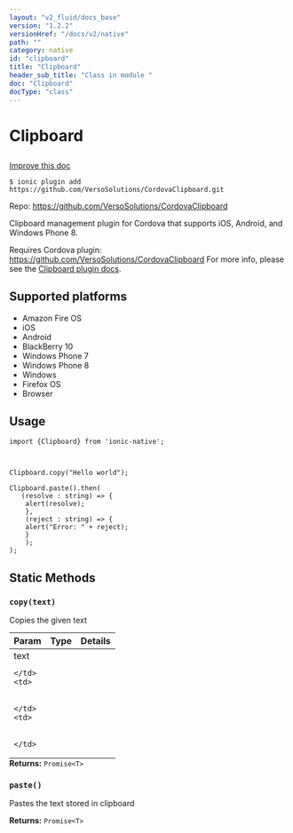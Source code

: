 ```yaml
---
layout: "v2_fluid/docs_base"
version: "1.2.2"
versionHref: "/docs/v2/native"
path: ""
category: native
id: "clipboard"
title: "Clipboard"
header_sub_title: "Class in module "
doc: "Clipboard"
docType: "class"
---
```









<h1 class="api-title">

  
  Clipboard
  

  

  

</h1>

<a class="improve-v2-docs" href='http://github.com/driftyco/ionic-native/edit/master//home/ubuntu/ionic-native/src/plugins/clipboard.ts#L0'>
  Improve this doc
</a>





<!-- decorators -->


<pre><code>$ ionic plugin add https://github.com/VersoSolutions/CordovaClipboard.git</code></pre>
<p>Repo:
  <a href="https://github.com/VersoSolutions/CordovaClipboard">
    https://github.com/VersoSolutions/CordovaClipboard
  </a>
</p>

<!-- description -->

<p>Clipboard management plugin for Cordova that supports iOS, Android, and Windows Phone 8.</p>
<p>Requires Cordova plugin: <a href="https://github.com/VersoSolutions/CordovaClipboard">https://github.com/VersoSolutions/CordovaClipboard</a>
For more info, please see the <a href="https://github.com/VersoSolutions/CordovaClipboard.git">Clipboard plugin docs</a>.</p>


<!-- @platforms tag -->
<h2>Supported platforms</h2>

<ul>
  <li>Amazon Fire OS</li>
  
  <li>iOS</li>
  
  <li>Android</li>
  
  <li>BlackBerry 10</li>
  
  <li>Windows Phone 7</li>
  
  <li>Windows Phone 8</li>
  
  <li>Windows</li>
  
  <li>Firefox OS</li>
  
  <li>Browser</li>
  </ul>

<!-- @platforms tag end -->


<!-- @usage tag -->

<h2>Usage</h2>

<pre><code class="lang-js">import {Clipboard} from &#39;ionic-native&#39;;



Clipboard.copy(&quot;Hello world&quot;);

Clipboard.paste().then(
   (resolve : string) =&gt; {
    alert(resolve);
    },
    (reject : string) =&gt; {
    alert(&quot;Error: &quot; + reject);
    }
    );
);
</code></pre>




<!-- @property tags -->
<h2>Static Methods</h2>
<div id="copy"></div>
<h3><code>copy(text)</code>

</h3>

Copies the given text


<table class="table param-table" style="margin:0;">
  <thead>
  <tr>
    <th>Param</th>
    <th>Type</th>
    <th>Details</th>
  </tr>
  </thead>
  <tbody>
  
  <tr>
    <td>
      text
      
      
    </td>
    <td>
      

    </td>
    <td>
      
      
    </td>
  </tr>
  
  </tbody>
</table>





<div class="return-value" markdown="1">
  <i class="icon ion-arrow-return-left"></i>
  <b>Returns:</b> 
<code>Promise&lt;T&gt;</code> 
</div>



<div id="paste"></div>
<h3><code>paste()</code>

</h3>

Pastes the text stored in clipboard






<div class="return-value" markdown="1">
  <i class="icon ion-arrow-return-left"></i>
  <b>Returns:</b> 
<code>Promise&lt;T&gt;</code> 
</div>




<!-- methods on the class --><!-- related link --><!-- end content block -->


<!-- end body block -->

